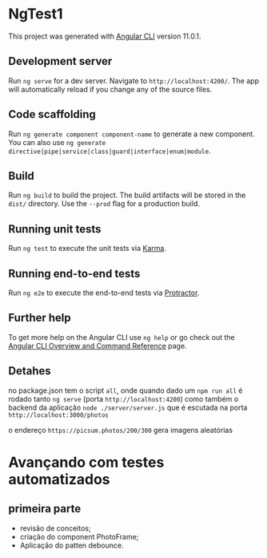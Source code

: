 # NgTest1

This project was generated with [Angular CLI](https://github.com/angular/angular-cli) version 11.0.1.

## Development server

Run `ng serve` for a dev server. Navigate to `http://localhost:4200/`. The app will automatically reload if you change any of the source files.

## Code scaffolding

Run `ng generate component component-name` to generate a new component. You can also use `ng generate directive|pipe|service|class|guard|interface|enum|module`.

## Build

Run `ng build` to build the project. The build artifacts will be stored in the `dist/` directory. Use the `--prod` flag for a production build.

## Running unit tests

Run `ng test` to execute the unit tests via [Karma](https://karma-runner.github.io).

## Running end-to-end tests

Run `ng e2e` to execute the end-to-end tests via [Protractor](http://www.protractortest.org/).

## Further help

To get more help on the Angular CLI use `ng help` or go check out the [Angular CLI Overview and Command Reference](https://angular.io/cli) page.

## Detahes

no package.json tem o script `all`, onde quando dado um `npm run all` é rodado tanto `ng serve` (porta `http://localhost:4200`) como também o backend da aplicação `node ./server/server.js` que é escutada na porta `http://localhost:3000/photos`

o endereço `https://picsum.photos/200/300` gera imagens aleatórias

# Avançando com testes automatizados

## primeira parte
- revisão de conceitos;
- criação do component PhotoFrame;
- Aplicação do patten debounce.

